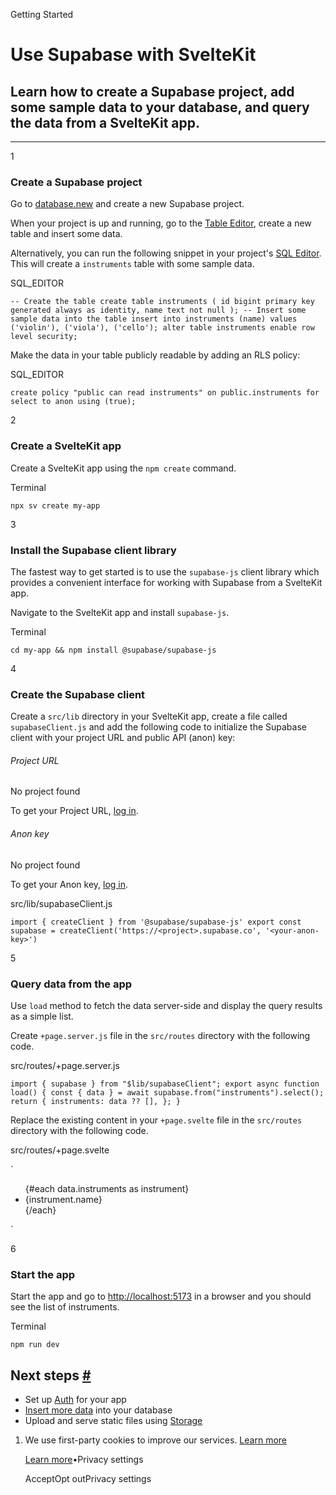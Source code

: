 Getting Started

# Use Supabase with SvelteKit

## Learn how to create a Supabase project, add some sample data to your database, and query the data from a SvelteKit app.

* * *

1

### Create a Supabase project

Go to [database.new](https://database.new/) and create a new Supabase project.

When your project is up and running, go to the [Table Editor](https://supabase.com/dashboard/project/_/editor), create a new table and insert some data.

Alternatively, you can run the following snippet in your project's [SQL Editor](https://supabase.com/dashboard/project/_/sql/new). This will create a `instruments` table with some sample data.

SQL\_EDITOR

`
-- Create the table
create table instruments (
id bigint primary key generated always as identity,
name text not null
);
-- Insert some sample data into the table
insert into instruments (name)
values
('violin'),
('viola'),
('cello');
alter table instruments enable row level security;
`

Make the data in your table publicly readable by adding an RLS policy:

SQL\_EDITOR

`
create policy "public can read instruments"
on public.instruments
for select to anon
using (true);
`

2

### Create a SvelteKit app

Create a SvelteKit app using the `npm create` command.

Terminal

`
npx sv create my-app
`

3

### Install the Supabase client library

The fastest way to get started is to use the `supabase-js` client library which provides a convenient interface for working with Supabase from a SvelteKit app.

Navigate to the SvelteKit app and install `supabase-js`.

Terminal

`
cd my-app && npm install @supabase/supabase-js
`

4

### Create the Supabase client

Create a `src/lib` directory in your SvelteKit app, create a file called `supabaseClient.js` and add the following code to initialize the Supabase client with your project URL and public API (anon) key:

###### Project URL

No project found

To get your Project URL, [log in](https://supabase.com/dashboard).

###### Anon key

No project found

To get your Anon key, [log in](https://supabase.com/dashboard).

src/lib/supabaseClient.js

`
import { createClient } from '@supabase/supabase-js'
export const supabase = createClient('https://<project>.supabase.co', '<your-anon-key>')
`

5

### Query data from the app

Use `load` method to fetch the data server-side and display the query results as a simple list.

Create `+page.server.js` file in the `src/routes` directory with the following code.

src/routes/+page.server.js

`
import { supabase } from "$lib/supabaseClient";
export async function load() {
    const { data } = await supabase.from("instruments").select();
    return {
      instruments: data ?? [],
    };
}
`

Replace the existing content in your `+page.svelte` file in the `src/routes` directory with the following code.

src/routes/+page.svelte

`
<script>
    let { data } = $props();
</script>
<ul>
    {#each data.instruments as instrument}
      <li>{instrument.name}</li>
    {/each}
</ul>
`

6

### Start the app

Start the app and go to [http://localhost:5173](http://localhost:5173/) in a browser and you should see the list of instruments.

Terminal

`
npm run dev
`

## Next steps [\#](https://supabase.com/docs/guides/getting-started/quickstarts/sveltekit\#next-steps)

- Set up [Auth](https://supabase.com/docs/guides/auth) for your app
- [Insert more data](https://supabase.com/docs/guides/database/import-data) into your database
- Upload and serve static files using [Storage](https://supabase.com/docs/guides/storage)

1. We use first-party cookies to improve our services. [Learn more](https://supabase.com/privacy#8-cookies-and-similar-technologies-used-on-our-european-services)



   [Learn more](https://supabase.com/privacy#8-cookies-and-similar-technologies-used-on-our-european-services)•Privacy settings





   AcceptOpt outPrivacy settings
